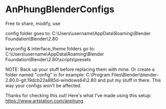 # AnPhungBlenderConfigs

Free to share, modify, use

config folder goes to: C:\Users\username\AppData\Roaming\Blender Foundation\Blender\2.80

keyconfig & interface_theme folders go to: C:\Users\username\AppData\Roaming\Blender Foundation\Blender\2.80\scripts\presets

NOTE: Back up your stuff before replacing them with mine.
Or create a folder named "config" in for example: C:\Program Files\Blender\blender-2.80.0-git.19dcb22a885d-windows64\2.80
and put my stuff in there. This way your configs won't be affected.

Thanks for checking this out!
Here's what I've made using this setup: https://www.artstation.com/anphung